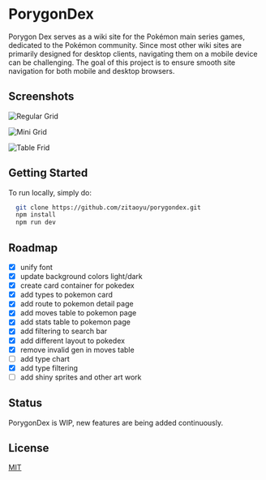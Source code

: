# PorygonDex

Porygon Dex serves as a wiki site for the Pokémon main series games, dedicated to the Pokémon community. Since most other wiki sites are primarily designed for desktop clients, navigating them on a mobile device can be challenging. The goal of this project is to ensure smooth site navigation for both mobile and desktop browsers.

## Screenshots

![Regular Grid](https://raw.githubusercontent.com/zitaoyu/porygondex/main/public/readme-screenshot-1.png)

![Mini Grid](https://raw.githubusercontent.com/zitaoyu/porygondex/main/public/readme-screenshot-2.png)

![Table Frid](https://raw.githubusercontent.com/zitaoyu/porygondex/main/public/readme-screenshot-3.png)

## Getting Started

To run locally, simply do:

```bash
  git clone https://github.com/zitaoyu/porygondex.git
  npm install
  npm run dev
```

## Roadmap

- [x] unify font
- [x] update background colors light/dark
- [x] create card container for pokedex
- [x] add types to pokemon card
- [x] add route to pokemon detail page
- [x] add moves table to pokemon page
- [x] add stats table to pokemon page
- [x] add filtering to search bar
- [x] add different layout to pokedex
- [x] remove invalid gen in moves table
- [ ] add type chart
- [x] add type filtering
- [ ] add shiny sprites and other art work

## Status

PorygonDex is WIP, new features are being added continuously.

## License

[MIT](https://choosealicense.com/licenses/mit/)
